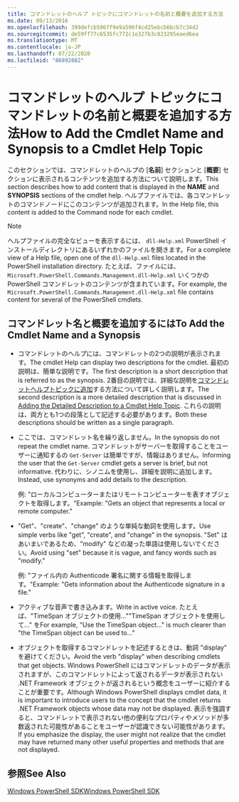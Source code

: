```yaml
---
title: コマンドレットのヘルプ トピックにコマンドレットの名前と概要を追加する方法
ms.date: 09/13/2016
ms.openlocfilehash: 399defcb596ff9e9a596f4cd25ebcb6bcb7c34d2
ms.sourcegitcommit: de59ff77c6535fc772c1e327b3c823295eaed6ea
ms.translationtype: MT
ms.contentlocale: ja-JP
ms.lasthandoff: 07/22/2020
ms.locfileid: "86892882"
---
```

# <a name="how-to-add-the-cmdlet-name-and-synopsis-to-a-cmdlet-help-topic"></a><span data-ttu-id="b9d64-102">コマンドレットのヘルプ トピックにコマンドレットの名前と概要を追加する方法</span><span class="sxs-lookup"><span data-stu-id="b9d64-102">How to Add the Cmdlet Name and Synopsis to a Cmdlet Help Topic</span></span>

<span data-ttu-id="b9d64-103">このセクションでは、コマンドレットのヘルプの [**名前**] セクションと [**概要**] セクションに表示されるコンテンツを追加する方法について説明します。</span><span class="sxs-lookup"><span data-stu-id="b9d64-103">This section describes how to add content that is displayed in the **NAME** and **SYNOPSIS** sections of the cmdlet help.</span></span> <span data-ttu-id="b9d64-104">ヘルプファイルでは、各コマンドレットのコマンドノードにこのコンテンツが追加されます。</span><span class="sxs-lookup"><span data-stu-id="b9d64-104">In the Help file, this content is added to the Command node for each cmdlet.</span></span>

> [!NOTE]
> <span data-ttu-id="b9d64-105">ヘルプファイルの完全なビューを表示するには、 `dll-Help.xml` PowerShell インストールディレクトリにあるいずれかのファイルを開きます。</span><span class="sxs-lookup"><span data-stu-id="b9d64-105">For a complete view of a Help file, open one of the `dll-Help.xml` files located in the PowerShell installation directory.</span></span> <span data-ttu-id="b9d64-106">たとえば、ファイルには、 `Microsoft.PowerShell.Commands.Management.dll-Help.xml` いくつかの PowerShell コマンドレットのコンテンツが含まれています。</span><span class="sxs-lookup"><span data-stu-id="b9d64-106">For example, the `Microsoft.PowerShell.Commands.Management.dll-Help.xml` file contains content for several of the PowerShell cmdlets.</span></span>

## <a name="to-add-the-cmdlet-name-and-a-synopsis"></a><span data-ttu-id="b9d64-107">コマンドレット名と概要を追加するには</span><span class="sxs-lookup"><span data-stu-id="b9d64-107">To Add the Cmdlet Name and a Synopsis</span></span>

- <span data-ttu-id="b9d64-108">コマンドレットのヘルプには、コマンドレットの2つの説明が表示されます。</span><span class="sxs-lookup"><span data-stu-id="b9d64-108">The cmdlet Help can display two descriptions for the cmdlet.</span></span> <span data-ttu-id="b9d64-109">最初の説明は、簡単な説明です。</span><span class="sxs-lookup"><span data-stu-id="b9d64-109">The first description is a short description that is referred to as the synopsis.</span></span> <span data-ttu-id="b9d64-110">2番目の説明では、詳細な説明を[コマンドレットヘルプトピックに追加](./how-to-add-a-cmdlet-description.md)する方法について詳しく説明します。</span><span class="sxs-lookup"><span data-stu-id="b9d64-110">The second description is a more detailed description that is discussed in [Adding the Detailed Description to a Cmdlet Help Topic](./how-to-add-a-cmdlet-description.md).</span></span>
  <span data-ttu-id="b9d64-111">これらの説明は、両方とも1つの段落として記述する必要があります。</span><span class="sxs-lookup"><span data-stu-id="b9d64-111">Both these descriptions should be written as a single paragraph.</span></span>

- <span data-ttu-id="b9d64-112">ここでは、コマンドレット名を繰り返しません。</span><span class="sxs-lookup"><span data-stu-id="b9d64-112">In the synopsis do not repeat the cmdlet name.</span></span> <span data-ttu-id="b9d64-113">コマンドレットがサーバーを取得することをユーザーに通知するの `Get-Server` は簡単ですが、情報はありません。</span><span class="sxs-lookup"><span data-stu-id="b9d64-113">Informing the user that the `Get-Server` cmdlet gets a server is brief, but not informative.</span></span> <span data-ttu-id="b9d64-114">代わりに、シノニムを使用し、詳細を説明に追加します。</span><span class="sxs-lookup"><span data-stu-id="b9d64-114">Instead, use synonyms and add details to the description.</span></span>

  <span data-ttu-id="b9d64-115">例: "ローカルコンピューターまたはリモートコンピューターを表すオブジェクトを取得します。"</span><span class="sxs-lookup"><span data-stu-id="b9d64-115">Example: "Gets an object that represents a local or remote computer."</span></span>

- <span data-ttu-id="b9d64-116">"Get"、"create"、"change" のような単純な動詞を使用します。</span><span class="sxs-lookup"><span data-stu-id="b9d64-116">Use simple verbs like "get", "create", and "change" in the synopsis.</span></span> <span data-ttu-id="b9d64-117">"Set" はあいまいであるため、"modify" などの凝った単語は使用しないでください。</span><span class="sxs-lookup"><span data-stu-id="b9d64-117">Avoid using "set" because it is vague, and fancy words such as "modify."</span></span>

  <span data-ttu-id="b9d64-118">例: "ファイル内の Authenticode 署名に関する情報を取得します。"</span><span class="sxs-lookup"><span data-stu-id="b9d64-118">Example: "Gets information about the Authenticode signature in a file."</span></span>

- <span data-ttu-id="b9d64-119">アクティブな音声で書き込みます。</span><span class="sxs-lookup"><span data-stu-id="b9d64-119">Write in active voice.</span></span> <span data-ttu-id="b9d64-120">たとえば、"TimeSpan オブジェクトの使用...""TimeSpan オブジェクトを使用して..." を</span><span class="sxs-lookup"><span data-stu-id="b9d64-120">For example, "Use the TimeSpan object..." is much clearer than "the TimeSpan object can be used to..."</span></span>

- <span data-ttu-id="b9d64-121">オブジェクトを取得するコマンドレットを記述するときは、動詞 "display" を避けてください。</span><span class="sxs-lookup"><span data-stu-id="b9d64-121">Avoid the verb "display" when describing cmdlets that get objects.</span></span> <span data-ttu-id="b9d64-122">Windows PowerShell にはコマンドレットのデータが表示されますが、このコマンドレットによって返されるデータが表示されない .NET Framework オブジェクトが返されるという概念をユーザーに紹介することが重要です。</span><span class="sxs-lookup"><span data-stu-id="b9d64-122">Although Windows PowerShell displays cmdlet data, it is important to introduce users to the concept that the cmdlet returns .NET Framework objects whose data may not be displayed.</span></span> <span data-ttu-id="b9d64-123">表示を強調すると、コマンドレットで表示されない他の便利なプロパティやメソッドが多数返された可能性があることをユーザーが認識できない可能性があります。</span><span class="sxs-lookup"><span data-stu-id="b9d64-123">If you emphasize the display, the user might not realize that the cmdlet may have returned many other useful properties and methods that are not displayed.</span></span>

## <a name="see-also"></a><span data-ttu-id="b9d64-124">参照</span><span class="sxs-lookup"><span data-stu-id="b9d64-124">See Also</span></span>

[<span data-ttu-id="b9d64-125">Windows PowerShell SDK</span><span class="sxs-lookup"><span data-stu-id="b9d64-125">Windows PowerShell SDK</span></span>](../windows-powershell-reference.md)
